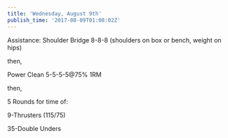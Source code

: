 ```yaml
---
title: 'Wednesday, August 9th'
publish_time: '2017-08-09T01:08:02Z'
---
```


Assistance: Shoulder Bridge 8-8-8 (shoulders on box or bench, weight on
hips)

then,

Power Clean 5-5-5-5\@75% 1RM

then,

5 Rounds for time of:

9-Thrusters (115/75)

35-Double Unders

 
